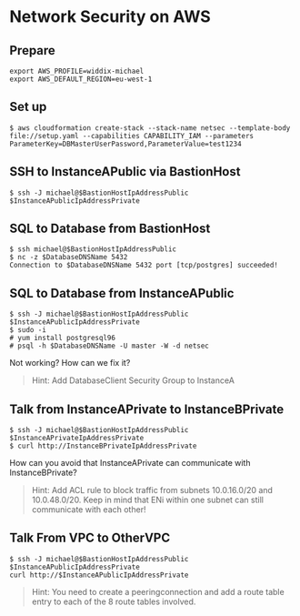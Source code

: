# Network Security on AWS

## Prepare

```
export AWS_PROFILE=widdix-michael
export AWS_DEFAULT_REGION=eu-west-1
```

## Set up

```
$ aws cloudformation create-stack --stack-name netsec --template-body file://setup.yaml --capabilities CAPABILITY_IAM --parameters ParameterKey=DBMasterUserPassword,ParameterValue=test1234
```

## SSH to InstanceAPublic via BastionHost

```
$ ssh -J michael@$BastionHostIpAddressPublic $InstanceAPublicIpAddressPrivate
```

## SQL to Database from BastionHost

```
$ ssh michael@$BastionHostIpAddressPublic
$ nc -z $DatabaseDNSName 5432
Connection to $DatabaseDNSName 5432 port [tcp/postgres] succeeded!
```

## SQL to Database from InstanceAPublic

```
$ ssh -J michael@$BastionHostIpAddressPublic $InstanceAPublicIpAddressPrivate
$ sudo -i
# yum install postgresql96
# psql -h $DatabaseDNSName -U master -W -d netsec 
```

Not working? How can we fix it?

> Hint: Add DatabaseClient Security Group to InstanceA

## Talk from InstanceAPrivate to InstanceBPrivate

```
$ ssh -J michael@$BastionHostIpAddressPublic $InstanceAPrivateIpAddressPrivate
$ curl http://InstanceBPrivateIpAddressPrivate
```

How can you avoid that InstanceAPrivate can communicate with InstanceBPrivate?

> Hint: Add ACL rule to block traffic from subnets 10.0.16.0/20 and 10.0.48.0/20. Keep in mind that ENi within one subnet can still communicate with each other!

## Talk From VPC to OtherVPC

```
$ ssh -J michael@$BastionHostIpAddressPublic $InstanceAPublicIpAddressPrivate
curl http://$InstanceAPublicIpAddressPrivate
```

> Hint: You need to create a peeringconnection and add a route table entry to each of the 8 route tables involved.
